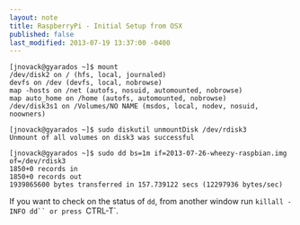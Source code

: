```yaml
---
layout: note
title: RaspberryPi - Initial Setup from OSX
published: false
last_modified: 2013-07-19 13:37:00 -0400
---
```


```
[jnovack@gyarados ~]$ mount
/dev/disk2 on / (hfs, local, journaled)
devfs on /dev (devfs, local, nobrowse)
map -hosts on /net (autofs, nosuid, automounted, nobrowse)
map auto_home on /home (autofs, automounted, nobrowse)
/dev/disk3s1 on /Volumes/NO NAME (msdos, local, nodev, nosuid, noowners)

[jnovack@gyarados ~]$ sudo diskutil unmountDisk /dev/rdisk3
Unmount of all volumes on disk3 was successful

[jnovack@gyarados ~]$ sudo dd bs=1m if=2013-07-26-wheezy-raspbian.img of=/dev/rdisk3
1850+0 records in
1850+0 records out
1939865600 bytes transferred in 157.739122 secs (12297936 bytes/sec)
```

If you want to check on the status of `dd`, from another window run `killall -INFO dd`` or press `CTRL-T`.

